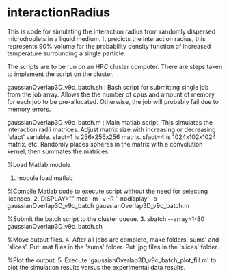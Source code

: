 # interactionRadius
This is code for simulating the interaction radius from randomly dispersed microdroplets in a liquid medium.  It predicts the interaction radius, this represents 90% volume for the probability density function of increased temperature surrounding a single particle. 

The scripts are to be run on an HPC cluster computer. There are steps taken to implement the script on the cluster.

gaussianOverlap3D_v9c_batch.sh : Bash script for submitting single job from the job array. Allows the the number of cpus and amount of memory for each job to be pre-allocated.  Otherwise, the job will  probably fail due to memory errors.

gaussianOverlap3D_v9c_batch.m : Main matlab script.  This simulates the interaction radii matrices. Adjust matrix size with increasing or decreasing 'sfact' variable.  sfact=1 is 256x256x256 matrix.  sfact=4 is 1024x102x1024 matrix, etc. Randomly places spheres in the matrix with a convolution kernel, then summates the matrices.  

%Load Matlab module
1. module load matlab

%Compile Matlab code to execute script without the need for selecting licenses.
2. DISPLAY="" mcc -m -v -R '-nodisplay' -o gaussianOverlap3D_v9c_batch gaussianOverlap3D_v9c_batch.m

%Submit the batch script to the cluster queue.
3. sbatch --array=1-80 gaussianOverlap3D_v9c_batch.sh

%Move output files.
4. After all jobs are complete, make folders 'sums' and 'slices'.  Put .mat files in the 'sums' folder. Put .jpg files in the 'slices' folder.

%Plot the output.
5. Execute 'gaussianOverlap3D_v9c_batch_plot_fill.m' to plot the simulation results versus the experimental data results.
